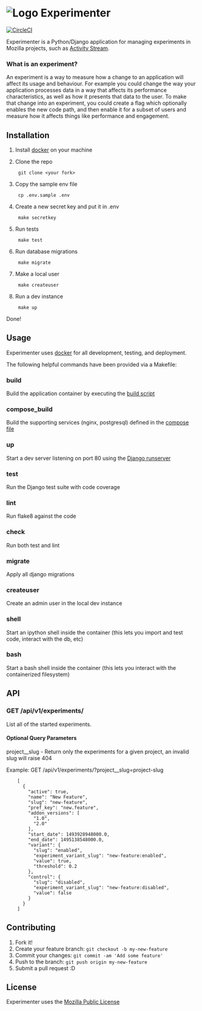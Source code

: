 # ![Logo](https://raw.githubusercontent.com/mozilla/experimenter/22/app/experimenter/static/imgs/favicon_24.png) Experimenter 

[![CircleCI](https://circleci.com/gh/mozilla/experimenter.svg?style=svg)](https://circleci.com/gh/mozilla/experimenter)

Experimenter is a Python/Django application for managing experiments in Mozilla projects, such as [Activity Stream](https://github.com/mozilla/activity-stream).

### What is an experiment?

An experiment is a way to measure how a change to an application will affect its usage and behaviour. For example
you could change the way your application processes data in a way that affects its performance characteristics, as well
as how it presents that data to the user.  To make that change into an experiment, you could create a flag which optionally
enables the new code path, and then enable it for a subset of users and measure how it affects things like performance and
engagement.

## Installation

1) Install [docker](https://www.docker.com/) on your machine 

1) Clone the repo

        git clone <your fork>

1) Copy the sample env file

        cp .env.sample .env

1) Create a new secret key and put it in .env

        make secretkey

1) Run tests

        make test

1) Run database migrations

        make migrate

1) Make a local user

        make createuser

1) Run a dev instance

        make up
Done!

## Usage

Experimenter uses [docker](https://www.docker.com/) for all development, testing, and deployment.  

The following helpful commands have been provided via a Makefile:

### build
Build the application container by executing the [build script](https://github.com/mozilla/experimenter/blob/master/scripts/build.sh)

### compose_build
Build the supporting services (nginx, postgresql) defined in the [compose file](https://github.com/mozilla/experimenter/blob/master/docker-compose.yml)

### up
Start a dev server listening on port 80 using the [Django runserver](https://docs.djangoproject.com/en/1.10/ref/django-admin/#runserver)

### test
Run the Django test suite with code coverage

### lint
Run flake8 against the code

### check
Run both test and lint

### migrate
Apply all django migrations

### createuser
Create an admin user in the local dev instance

### shell
Start an ipython shell inside the container (this lets you import and test code, interact with the db, etc)

### bash
Start a bash shell inside the container (this lets you interact with the containerized filesystem)

## API

### GET /api/v1/experiments/
List all of the started experiments.

#### Optional Query Parameters
project__slug - Return only the experiments for a given project, an invalid slug will raise 404

Example: GET /api/v1/experiments/?project__slug=project-slug

        [
          {
            "active": true,
            "name": "New Feature",
            "slug": "new-feature",
            "pref_key": "new.feature",
            "addon_versions": [
              "1.0",
              "2.0"
            ],
            "start_date": 1493928948000.0,
            "end_date": 1495138548000.0,
            "variant": {
              "slug": "enabled",
              "experiment_variant_slug": "new-feature:enabled",
              "value": true,
              "threshold": 0.2
            },
            "control": {
              "slug": "disabled",
              "experiment_variant_slug": "new-feature:disabled",
              "value": false
            }
          }
        ]

## Contributing

1. Fork it!
2. Create your feature branch: `git checkout -b my-new-feature`
3. Commit your changes: `git commit -am 'Add some feature'`
4. Push to the branch: `git push origin my-new-feature`
5. Submit a pull request :D


## License

Experimenter uses the [Mozilla Public License](https://www.mozilla.org/en-US/MPL/)
